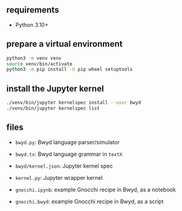 ## requirements

  * Python 3.10+


## prepare a virtual environment

```bash
python3 -m venv venv
source venv/bin/activate
python3 -m pip install -U pip wheel setuptools
```

## install the Jupyter kernel

```bash
./venv/bin/jupyter kernelspec install --user bwyd
./venv/bin/jupyter kernelspec list
```

## files

  - `bwyd.py`: Bwyd language parser/simulator
  - `bwyd.tx`: Bwyd language grammar in `textX`

  - `bwyd/kernel.json`: Jupyter kernel spec
  - `kernel.py`: Jupyter wrapper kernel

  - `gnocchi.ipynb`: example Gnocchi recipe in Bwyd, as a notebook
  - `gnocchi.bwyd`: example Gnocchi recipe in Bwyd, as a script

